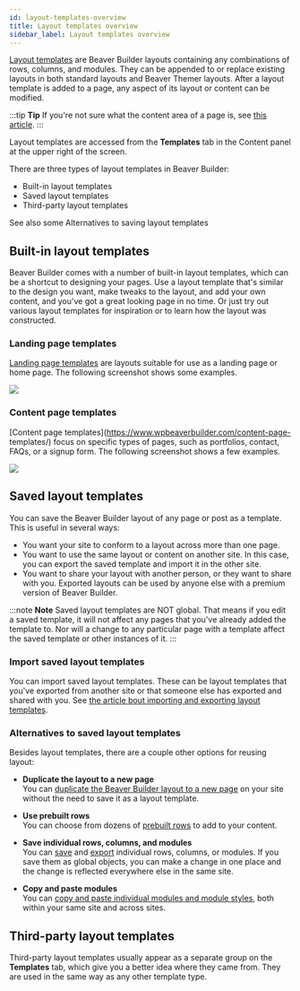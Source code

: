 ```yaml
---
id: layout-templates-overview
title: Layout templates overview
sidebar_label: Layout templates overview
---
```


[Layout templates](/general/glossary.md/#layout-template-bb) are Beaver Builder layouts containing any combinations of rows, columns, and modules. They can be
appended to or replace existing layouts in both standard layouts and Beaver
Themer layouts. After a layout template is added to a page, any aspect of its
layout or content can be modified.

:::tip **Tip**
If you're not sure what the content area of a page is, see [this article](/beaver-builder/getting-started/what-can-i-do-with-beaver-builder.md/#plugin-vs-theme-vs-beaver-themer).
:::

Layout templates are accessed from the **Templates** tab in the Content panel
at the upper right of the screen.

There are three types of layout templates in Beaver Builder:

  * Built-in layout templates
  * Saved layout templates
  * Third-party layout templates

See also some Alternatives to saving layout templates

##  Built-in layout templates

Beaver Builder comes with a number of built-in layout templates, which can be
a shortcut to designing your pages. Use a layout template that's similar to
the design you want, make tweaks to the layout, and add your own content, and
you've got a great looking page in no time. Or just try out various layout
templates for inspiration or to learn how the layout was constructed.

### Landing page templates

[Landing page templates](https://www.wpbeaverbuilder.com/landing-page-templates/) are layouts suitable for use as a landing page or home page. The following screenshot shows some examples.

![](/img/layout-templates-overview-1.jpg)

### Content page templates

[Content page templates](https://www.wpbeaverbuilder.com/content-page-
templates/) focus on specific types of pages, such as portfolios, contact,
FAQs, or a signup form. The following screenshot shows a few examples.

![](/img/layout-templates-overview-2.jpg)

##  Saved layout templates

You can save the Beaver Builder layout of any page or post as a template. This
is useful in several ways:

* You want your site to conform to a layout across more than one page.
* You want to use the same layout or content on another site. In this case, you can export the saved template and import it in the other site.
* You want to share your layout with another person, or they want to share with you. Exported layouts can be used by anyone else with a premium version of Beaver Builder.

:::note **Note**
Saved layout templates are NOT global. That means if you edit a
saved template, it will not affect any pages that you've already added the
template to. Nor will a change to any particular page with a template affect
the saved template or other instances of it.
:::

###  Import saved layout templates

You can import saved layout templates. These can be layout templates that
you've exported from another site or that someone else has exported and shared
with you. See [the article bout importing and
exporting layout templates](/beaver-builder/layouts/templates/export-and-import-saved-templates-rows-columns-modules.md).

### Alternatives to saved layout templates

Besides layout templates, there are a couple other options for reusing layout:

  * **Duplicate the layout to a new page**  
You can [duplicate the Beaver Builder layout to a new page](/beaver-builder/getting-started/bb-editor-basics/duplicate-your-beaver-builder-layout-to-another-page.md) on your site
without the need to save it as a layout template.

  * **Use prebuilt rows**  
You can choose from dozens of [prebuilt rows](/beaver-builder/layouts/rows/add-prebuilt-rows-to-your-content.md) to
add to your content.

  * **Save individual rows, columns, and modules**  
You can [save](/beaver-builder/layouts/templates/save-a-row-column-or-module-for-reuse.md) and [export](/beaver-builder/layouts/templates/export-and-import-saved-templates-rows-columns-modules.md) individual rows, columns,
or modules. If you save them as global objects, you can make a change in one
place and the change is reflected everywhere else in the same site.

  * **Copy and paste modules**  
You can [copy and paste individual modules and module styles](/beaver-builder/getting-started/bb-editor-basics/copy-and-paste-modules-or-module-styles.md), both within your same site and across sites.

## Third-party layout templates

Third-party layout templates usually appear as a separate group on the
**Templates** tab, which give you a better idea where they came from. They are
used in the same way as any other template type.
